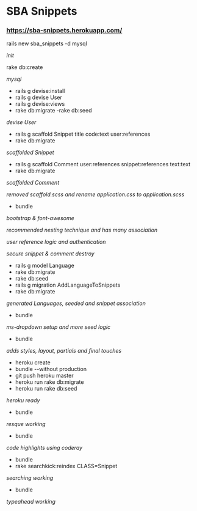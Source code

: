 # SBA Snippets

### https://sba-snippets.herokuapp.com/

rails new sba_snippets -d mysql

*init*

rake db:create

*mysql*

- rails g devise:install
- rails g devise User
- rails g devise:views
- rake db:migrate
-rake db:seed

*devise User*

- rails g scaffold Snippet title code:text user:references
- rake db:migrate

*scaffolded Snippet*

- rails g scaffold Comment user:references snippet:references text:text
- rake db:migrate

*scaffolded Comment*

*removed scaffold.scss and rename application.css to application.scss*

- bundle

*bootstrap & font-awesome*

*recommended nesting technique and has many association*

*user reference logic and authentication*

*secure snippet & comment destroy*

- rails g model Language
- rake db:migrate
- rake db:seed
- rails g migration AddLanguageToSnippets
- rake db:migrate

*generated Languages, seeded and snippet association*

- bundle

*ms-dropdown setup and more seed logic*

- bundle

*adds styles, layout, partials and final touches*

- heroku create
- bundle --without production
- git push heroku master
- heroku run rake db:migrate
- heroku run rake db:seed

*heroku ready*

- bundle

*resque working*

- bundle

*code highlights using coderay*

- bundle
- rake searchkick:reindex CLASS=Snippet

*searching working*

- bundle

*typeahead working*

